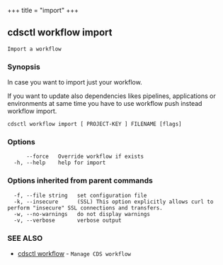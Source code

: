 +++
title = "import"
+++
## cdsctl workflow import

`Import a workflow`

### Synopsis


In case you want to import just your workflow.
		
If you want to update also dependencies likes pipelines, applications or environments at same time you have to use workflow push instead workflow import.

	

```
cdsctl workflow import [ PROJECT-KEY ] FILENAME [flags]
```

### Options

```
      --force   Override workflow if exists
  -h, --help    help for import
```

### Options inherited from parent commands

```
  -f, --file string   set configuration file
  -k, --insecure      (SSL) This option explicitly allows curl to perform "insecure" SSL connections and transfers.
  -w, --no-warnings   do not display warnings
  -v, --verbose       verbose output
```

### SEE ALSO

* [cdsctl workflow](/cli/cdsctl/workflow/)	 - `Manage CDS workflow`

